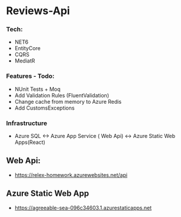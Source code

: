 # Reviews-Api
### Tech:
- NET6
- EntityCore
- CQRS 
- MediatR


### Features - Todo:
 - NUnit Tests + Moq 
 - Add Validation Rules (FluentValidation)
 - Change cache from memory to Azure Redis
 - Add CustomsExceptions



### Infrastructure
- Azure SQL <-> Azure App Service ( Web Api) <-> Azure Static Web Apps(React)

## Web Api:
- https://relex-homework.azurewebsites.net/api

## Azure Static Web App
- https://agreeable-sea-096c34603.1.azurestaticapps.net
